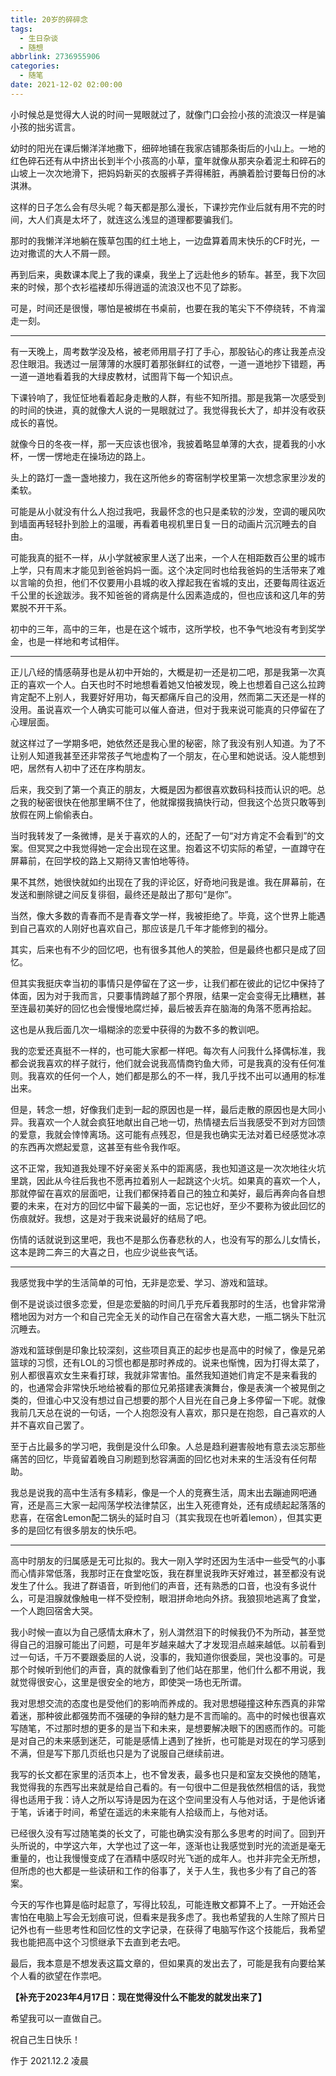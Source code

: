 ```yaml
---
title: 20岁的碎碎念
tags:
  - 生日杂谈
  - 随想
abbrlink: 2736955906
categories:
  - 随笔
date: 2021-12-02 02:00:00
---
```


小时候总是觉得大人说的时间一晃眼就过了，就像门口会捡小孩的流浪汉一样是骗小孩的拙劣谎言。

幼时的阳光在课后懒洋洋地撒下，细碎地铺在我家店铺那条街后的小山上。一地的红色碎石还有从中挤出长到半个小孩高的小草，童年就像从那夹杂着泥土和碎石的山坡上一次次地滑下，把妈妈新买的衣服裤子弄得稀脏，再腆着脸讨要每日份的冰淇淋。

这样的日子怎么会有尽头呢？每天都是那么漫长，下课抄完作业后就有用不完的时间，大人们真是太坏了，就连这么浅显的道理都要骗我们。

那时的我懒洋洋地躺在簇草包围的红土地上，一边盘算着周末快乐的CF时光，一边对撒谎的大人不屑一顾。

再到后来，奥数课本爬上了我的课桌，我坐上了远赴他乡的轿车。甚至，我下次回来的时候，那个衣衫褴褛却乐得逍遥的流浪汉也不见了踪影。

可是，时间还是很慢，哪怕是被绑在书桌前，也要在我的笔尖下不停绕转，不肯溜走一刻。



---



有一天晚上，周考数学没及格，被老师用扇子打了手心，那股钻心的疼让我差点没忍住眼泪。我透过一层薄薄的水膜盯着那张鲜红的试卷，一道一道地抄下错题，再一道一道地看着我的大绿皮教材，试图背下每一个知识点。

下课铃响了，我怔怔地看着起身走散的人群，有些不知所措。那是我第一次感受到的时间的快进，真的就像大人说的一晃眼就过了。我觉得我长大了，却并没有收获成长的喜悦。

就像今日的冬夜一样，那一天应该也很冷，我披着略显单薄的大衣，提着我的小水杯，一愣一愣地走在操场边的路上。

头上的路灯一盏一盏地接力，我在这所他乡的寄宿制学校里第一次想念家里沙发的柔软。

可能是从小就没有什么人抱过我吧，我最怀念的也只是柔软的沙发，空调的暖风吹到墙面再轻轻扑到脸上的温暖，再看着电视机里日复一日的动画片沉沉睡去的自由。

可能我真的挺不一样，从小学就被家里人送了出来，一个人在相距数百公里的城市上学，只有周末才能见到爸爸妈妈一面。这个决定同时也给我爸妈的生活带来了难以言喻的负担，他们不仅要用小县城的收入撑起我在省城的支出，还要每周往返近千公里的长途跋涉。我不知爸爸的肾病是什么因素造成的，但也应该和这几年的劳累脱不开干系。

初中的三年，高中的三年，也是在这个城市，这所学校，也不争气地没有考到奖学金，也是一样地和考试相伴。



---



正儿八经的情感萌芽也是从初中开始的，大概是初一还是初二吧，那是我第一次真正的喜欢一个人。白天也时不时地想看着她又怕被发现，晚上也想着自己这么拉跨肯定配不上别人，我要好好用功，每天都痛斥自己的没用，然而第二天还是一样的没用。虽说喜欢一个人确实可能可以催人奋进，但对于我来说可能真的只停留在了心理层面。

就这样过了一学期多吧，她依然还是我心里的秘密，除了我没有别人知道。为了不让别人知道我甚至还非常孩子气地虚构了一个朋友，在心里和她说话。没人能想到吧，居然有人初中了还在序构朋友。

后来，我交到了第一个真正的朋友，大概是因为都很喜欢数码科技而认识的吧。总之我的秘密很快在他那里瞒不住了，他就撺掇我搞快行动，但我这个怂货只敢等到放假在网上偷偷表白。

当时我转发了一条微博，是关于喜欢的人的，还配了一句“对方肯定不会看到”的文案。但冥冥之中我觉得她一定会出现在这里。抱着这不切实际的希望，一直蹲守在屏幕前，在回学校的路上又期待又害怕地等待。

果不其然，她很快就如约出现在了我的评论区，好奇地问我是谁。我在屏幕前，在发送和删除键之间反复徘徊，最终还是敲出了那句“是你”。

当然，像大多数的青春而不是青春文学一样，我被拒绝了。毕竟，这个世界上能遇到自己喜欢的人刚好也喜欢自己，那应该是几千年才能修到的福分。

其实，后来也有不少的回忆吧，也有很多其他人的笑脸，但是最终也都只是成了回忆。



但其实我挺庆幸当初的事情只是停留在了这一步，让我们都在彼此的记忆中保持了体面，因为对于我而言，只要事情跨越了那个界限，结果一定会变得无比糟糕，甚至连最初美好的回忆也会慢慢地腐烂掉，最后被丢弃在脑海的角落不愿再拾起。

这也是从我后面几次一塌糊涂的恋爱中获得的为数不多的教训吧。

我的恋爱还真挺不一样的，也可能大家都一样吧。每次有人问我什么择偶标准，我都会说我喜欢的样子就行，他们就会说我高情商钓鱼大师，可是我真的没有任何准则。我喜欢的任何一个人，她们都是那么的不一样，我几乎找不出可以通用的标准出来。

但是，转念一想，好像我们走到一起的原因也是一样，最后走散的原因也是大同小异。我喜欢一个人就会疯狂地献出自己地一切，热情褪去后当我感受不到对方回馈的爱意，我就会悻悻离场。这可能有点残忍，但是我也确实无法对着已经感觉冰凉的东西再次燃起爱意，这甚至有些令我作呕。

这不正常，我知道我处理不好亲密关系中的距离感，我也知道这是一次次地往火坑里跳，因此从今往后我也不愿再拉着别人一起跳这个火坑。如果真的喜欢一个人，那就停留在喜欢的层面吧，让我们都保持着自己的独立和美好，最后再奔向各自想要的未来，在对方的回忆中留下最美的一面，忘记也好，至少不要称为彼此回忆的伤痕就好。我想，这是对于我来说最好的结局了吧。

伤情的话就说到这里吧，我也不是那么伤春悲秋的人，也没有写的那么儿女情长，这本是跨二奔三的大喜之日，也应少说些丧气话。



---



我感觉我中学的生活简单的可怕，无非是恋爱、学习、游戏和篮球。

倒不是说谈过很多恋爱，但是恋爱脑的时间几乎充斥着我那时的生活，也曾非常滑稽地因为对方一个和自己完全无关的动作自己在宿舍大喜大悲，一瓶二锅头下肚沉沉睡去。

游戏和篮球倒是印象比较深刻，这些项目真正的起步也是高中的时候了，像是兄弟篮球的习惯，还有LOL的习惯也都是那时养成的。说来也惭愧，因为打得太菜了，别人都很喜欢女生来看打球，我就非常害怕。虽然我知道她们肯定不是来看我的的，也通常会非常快乐地给被看的那位兄弟搭建表演舞台，像是表演一个被晃倒之类的，但谁心中又没有想过自己想要的那个人目光在自己身上多停留一下呢。就像我前几天总在说的一句话，一个人抱怨没有人喜欢，那只是在抱怨，自己喜欢的人并不喜欢自己罢了。



至于占比最多的学习吧，我倒是没什么印象。人总是趋利避害般地有意去淡忘那些痛苦的回忆，毕竟留着晚自习刷题到愁容满面的回忆也对未来的生活没有任何帮助。

我总是说我的高中生活有多精彩，像是一个人的竞赛生活，周末出去蹦迪网吧通宵，还是高三大家一起闯荡学校法律禁区，出生入死德育处，还有成绩起起落落的悲喜，在宿舍Lemon配二锅头的延时自习（其实我现在也听着lemon），但其实更多的是回忆有很多朋友的快乐吧。



---



高中时朋友的归属感是无可比拟的。我大一刚入学时还因为生活中一些受气的小事而心情非常低落，我那时正在食堂吃饭，我在群里说我昨天好难过，甚至都没有说发生了什么。我进了群语音，听到他们的声音，还有熟悉的口音，也没有多说什么，可是泪腺就像触电一样不受控制，眼泪拼命地向外挤。我狼狈地逃离了食堂，一个人跑回宿舍大哭。

我小时候一直以为自己感情太麻木了，别人潸然泪下的时候我仍不为所动，甚至觉得自己的泪腺可能出了问题，可是年岁越来越大了才发现泪点越来越低。以前看到过一句话，千万不要跟委屈的人说，没事的，我知道你很委屈，哭也没事的。可是那个时候听到他们的声音，真的就像看到了他们站在那里，他们什么都不用说，我就觉得很安心，这里是很安全的地方，即使哭一场也无所谓。



我对思想交流的态度也是受他们的影响而养成的。我对思想碰撞这种东西真的非常着迷，那种彼此都强势而不强硬的争辩的魅力是不言而喻的。高中的时候也很喜欢写随笔，不过那时想的更多的是当下和未来，是想要解决眼下的困惑而作的。可能是对自己的未来感到迷茫，可能是感情上遇到了挫折，也可能是对现在的学习感到不满，但是写下那几页纸也只是为了说服自己继续前进。

我写的长文都在家里的活页本上，也不曾发表，最多也只是和室友交换他的随笔，我觉得我的东西写出来就是给自己看的。有一句很中二但是我依然相信的话，我觉得也适用于我：诗人之所以写诗是因为在这个空间里没有人与他对话，于是他诉诸于笔，诉诸于时间，希望在遥远的未来能有人拾级而上，与他对话。



已经很久没有写过随笔类的长文了，可能也确实没有那么多思考的时间了。回到开头所说的，中学这六年，大学也过了这一年，逐渐也让我感觉到时光的流逝是毫无重量的，也让我慢慢变成了在酒精中感叹时光飞逝的成年人。也并非完全无所想，但所虑的也大都是一些读研和工作的俗事了，关于人生，我也多少有了自己的答案。

今天的写作也算是临时起意了，写得比较乱，可能连散文都算不上了。一开始还会害怕在电脑上写会无划痕可说，但看来是我多虑了。我也希望我的人生除了照片日记外也有一些思考性和回忆性的文字记录，在获得了电脑写作这个技能后，我希望我也能把高中这个习惯继承下去直到老去吧。



最后，我本意是不想发表这篇文章的，但如果真的发出去了，可能是我有向要给某个人看的欲望在作祟吧。

**【补充于2023年4月17日：现在觉得没什么不能发的就发出来了】**



希望我可以一直做自己。

祝自己生日快乐！

作于 2021.12.2 凌晨
